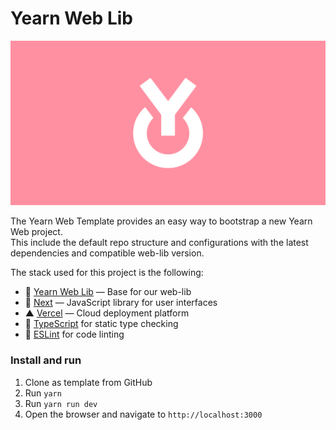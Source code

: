 # Yearn Web Lib
![](./public/og.jpeg)

The Yearn Web Template provides an easy way to bootstrap a new Yearn Web project.  
This include the default repo structure and configurations with the latest dependencies and compatible web-lib version.  

The stack used for this project is the following:
- 💙 [Yearn Web Lib](https://github.com/yearn/web-lib) — Base for our web-lib
- 🚀 [Next](https://nextjs.org) — JavaScript library for user interfaces
- ▲ [Vercel](https://vercel.com) — Cloud deployment platform
- 📄 [TypeScript](https://www.typescriptlang.org/) for static type checking
- 💄 [ESLint](https://eslint.org/) for code linting

### Install and run
1. Clone as template from GitHub
2. Run `yarn`
3. Run `yarn run dev`
4. Open the browser and navigate to `http://localhost:3000`
